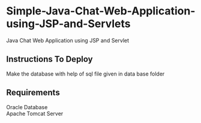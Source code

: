 # Simple-Java-Chat-Web-Application-using-JSP-and-Servlets
Java Chat Web Application using JSP and Servlet

## Instructions To Deploy
Make the database with help of sql file given in data base folder
## Requirements
Oracle Database <br/>
Apache Tomcat Server
